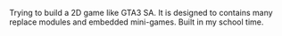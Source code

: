 Trying to build a 2D game like GTA3 SA. It is designed to contains many replace modules and embedded mini-games. Built in my school time.